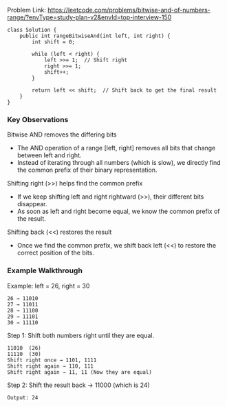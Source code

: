 Problem Link: https://leetcode.com/problems/bitwise-and-of-numbers-range/?envType=study-plan-v2&envId=top-interview-150

```
class Solution {
    public int rangeBitwiseAnd(int left, int right) {
        int shift = 0;
        
        while (left < right) {  
            left >>= 1;  // Shift right
            right >>= 1;
            shift++;    
        }
        
        return left << shift;  // Shift back to get the final result
    }
}

```

### Key Observations

Bitwise AND removes the differing bits

- The AND operation of a range [left, right] removes all bits that change between left and right.
- Instead of iterating through all numbers (which is slow), we directly find the common prefix of their binary representation.

Shifting right (>>) helps find the common prefix

- If we keep shifting left and right rightward (>>), their different bits disappear.
- As soon as left and right become equal, we know the common prefix of the result.

Shifting back (<<) restores the result

- Once we find the common prefix, we shift back left (<<) to restore the correct position of the bits.

### Example Walkthrough

Example: left = 26, right = 30

```
26 → 11010  
27 → 11011  
28 → 11100  
29 → 11101  
30 → 11110  
```

Step 1: Shift both numbers right until they are equal.

```
11010  (26)  
11110  (30)  
Shift right once → 1101, 1111
Shift right again → 110, 111
Shift right again → 11, 11 (Now they are equal)
```

Step 2: Shift the result back → 11000 (which is 24)

```
Output: 24
```
